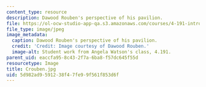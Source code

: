 ```yaml
---
content_type: resource
description: Dawood Rouben's perspective of his pavilion.
file: https://ol-ocw-studio-app-qa.s3.amazonaws.com/courses/4-191-introduction-to-integrated-design-fall-2006/5d982ad9591238f47fe99f561f853d6f_Crouben.jpg
file_type: image/jpeg
image_metadata:
  caption: Dawood Rouben's perspective of his pavilion.
  credit: 'Credit: Image courtesy of Dawood Rouben.'
  image-alt: Student work from Angela Watson's class, 4.191.
parent_uid: eaccfa95-8c43-2f7a-6ba8-f57dc645f55d
resourcetype: Image
title: Crouben.jpg
uid: 5d982ad9-5912-38f4-7fe9-9f561f853d6f
---
```

